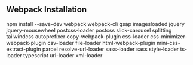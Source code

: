 ## Webpack Installation
<!---
Package name
-->
npm install --save-dev webpack webpack-cli gsap imagesloaded jquery jquery-mousewheel postcss-loader postcss slick-carousel splitting tailwindcss autoprefixer copy-webpack-plugin css-loader css-minimizer-webpack-plugin csv-loader file-loader html-webpack-plugin mini-css-extract-plugin parcel resolve-url-loader sass-loader sass style-loader ts-loader typescript url-loader xml-loader